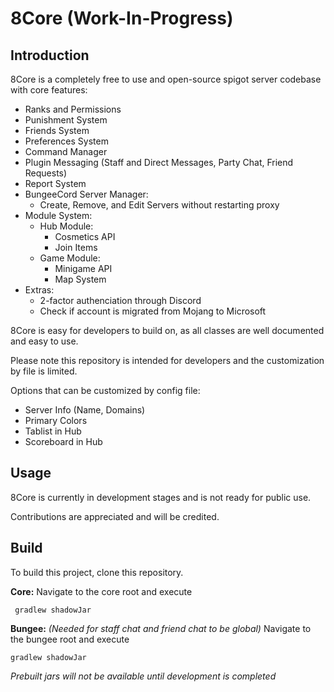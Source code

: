 # 8Core (Work-In-Progress)

## Introduction
8Core is a completely free to use and open-source spigot server codebase with core features:

- Ranks and Permissions
- Punishment System
- Friends System
- Preferences System
- Command Manager
- Plugin Messaging (Staff and Direct Messages, Party Chat, Friend Requests)
- Report System
- BungeeCord Server Manager:
   - Create, Remove, and Edit Servers without restarting proxy
- Module System:
   - Hub Module:
      - Cosmetics API
      - Join Items
   - Game Module:
      - Minigame API
      - Map System
- Extras:
   - 2-factor authenciation through Discord
   - Check if account is migrated from Mojang to Microsoft

8Core is easy for developers to build on, as all classes are well documented and easy to use.

Please note this repository is intended for developers and the customization by file is limited.

Options that can be customized by config file:
- Server Info (Name, Domains)
- Primary Colors
- Tablist in Hub
- Scoreboard in Hub

## Usage
8Core is currently in development stages and is not ready for public use. 

Contributions are appreciated and will be credited.

## Build
To build this project, clone this repository.

**Core:**
Navigate to the core root and execute
   
     gradlew shadowJar

**Bungee:** *(Needed for staff chat and friend chat to be global)*
Navigate to the bungee root and execute

    gradlew shadowJar

*Prebuilt jars will not be available until development is completed*
